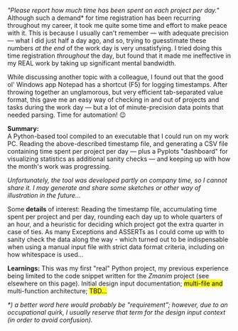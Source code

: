 <!-- **Motivation:**  -->
_"Please report how much time has been spent on each project per day."_  
Although such a demand* for time registration has been recurring throughout my career, it took me quite some time and effort to make peace with it.
This is because I usually can't remember — with adequate precision — what I did just half a day ago, and so, trying to guesstimate these numbers _at the end_ of the work day is very unsatisfying. I tried doing this time registration _throughout_ the day, but found that it made me ineffective in my REAL work by taking up significant mental bandwidth.

While discussing another topic with a colleague, I found out that the good ol' Windows app Notepad has a shortcut (F5) for logging timestamps. After throwing together an unglamorous, but very efficient tab-separated value format, this gave me an easy way of checking in and out of projects and tasks during the work day — but a lot of minute-precision data points that needed parsing. Time for automation! 😉

**Summary:**  
A Python-based tool compiled to an executable that I could run on my work PC. Reading the above-described timestamp file, and generating a CSV file containing time spent per project per day — plus a Pyplots "dashboard" for visualizing statistics as additional sanity checks — and keeping up with how the month's work was progressing.

_Unfortunately, the tool was developed partly on company time, so I cannot share it. I may generate and share some sketches or other way of illustration in the future..._

Some **details** of interest:
Reading the timestamp file, accumulating time spent per project and per day, rounding each day up to whole quarters of an hour, and a heuristic for deciding which project got the extra quarter in case of ties. As many Exceptions and ASSERTs as I could come up with to sanity check the data along the way - which turned out to be indispensable when using a manual input file with strict data format criteria, including on how whitespace is used...

**Learnings:**
This was my first "real" Python project, my previous experience being limited to the code snippet written for the _Zmanim_ project (see elsewhere on this page). Initial design input documentation; <mark>multi-file and</mark> multi-function architecture; <mark>TBD...</mark>

_*) a better word here would probably be "requirement"; however, due to an occupational quirk, I usually reserve that term for the design input context (in order to avoid confusion)._